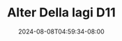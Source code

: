 --- 
title: "Alter Della lagi D11"
description: "  bokeh Alter Della lagi D11 instagram   baru"
date: 2024-08-08T04:59:34-08:00
file_code: "masb1vxqwo6v"
draft: false
cover: "7gxmrzvydoteke3c.jpg"
tags: ["Alter", "Della", "lagi", "bokep-indo", "bokep-viral", "bokep-ig"]
length: 132
fld_id: "1483233"
foldername: "Alter Della lagi"
categories: ["Alter Della lagi"]
views: 0
---
